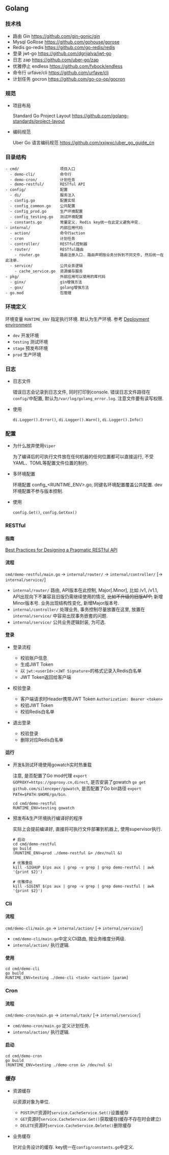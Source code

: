 ## Golang

### 技术栈

- 路由      Gin         https://github.com/gin-gonic/gin
- Mysql     GoRose     https://github.com/gohouse/gorose
- Redis     go-redis   https://github.com/go-redis/redis
- 登录      jwt-go      https://github.com/dgrijalva/jwt-go
- 日志      zap         https://github.com/uber-go/zap
- 优雅停止  endless      https://github.com/fvbock/endless
- 命令行    urfave/cli   https://github.com/urfave/cli
- 计划任务  gocron       https://github.com/go-co-op/gocron


###  规范

- 项目布局  
  
  Standard Go Project Layout  https://github.com/golang-standards/project-layout
  
- 编码规范  
  
  Uber Go 语言编码规范 https://github.com/xxjwxc/uber_go_guide_cn


### 目录结构

```
- cmd/                  项目入口
  - demo-cli/           命令行
  - demo-cron/          计划任务
  - demo-restful/       RESTful API   
- config/               配置
  - di/                 服务注入
  - config.go           配置实现
  - config_common.go    公共配置
  - config_prod.go      生产环境配置
  - config_testing.go   测试环境配置
  - constants.go        常量定义. Redis key统一在此定义避免冲突.
- internal/             内部应用代码
  - action/             命令行action
  - cron                计划任务  
  - controller/         RESTful控制器
  - router/             RESTful路由
    - router.go         路由注册入口. 路由声明按业务分拆到不同文件, 然后统一在此注册.
  - service/            公共业务逻辑
    - cache_service.go  资源缓存服务
- pkg/                  外部应用可以使用的库代码
  - ginx/               gin增强方法
  - gox/                golang增强方法
- go.mod                包管理  
```


### 环境定义

环境变量 `RUNTIME_ENV` 指定执行环境. 默认为生产环境. 参考 <a href="https://en.wikipedia.org/wiki/Deployment_environment" target="_blank">Deployment environment</a>

- `dev`       开发环境
- `testing`   测试环境
- `stage`     预发布环境
- `prod`      生产环境


### 日志

- 日志文件

  错误日志会记录到日志文件, 同时打印到console. 错误日志文件路径在`config/`中配置, 默认为`/var/log/golang_error.log`. 注意文件要有读写权限.

- 使用

  `di.Logger().Error()`, `di.Logger().Warn()`, `di.Logger().Info()`

### 配置

- 为什么放弃使用`Viper`
  
  为了编译后的可执行文件放在任何机器的任何位置都可以直接运行, 不受YAML、TOML等配置文件位置的制约.

- 多环境配置
  
  环境配置 config_<RUNTIME_ENV>.go, 同键名环境配置覆盖公共配置. dev环境配置不参与版本控制.

- 使用

  `config.Get()`, `config.GetXxx()`

### RESTful

#### 指南

<a href="https://www.vinaysahni.com/best-practices-for-a-pragmatic-restful-api" target="_blank">Best Practices for Designing a Pragmatic RESTful API</a>

#### 流程

`cmd/demo-restful/main.go` -> `internal/router/` -> `internal/controller/` [-> `internal/service/`]

- `internal/router/` 路由, API版本在此控制, Major[.Minor], 比如 /v1, /v1.1, API出现向下不兼容且旧版仍需继续使用的情况, ~~比如不升级的旧版APP,~~ 新增Minor版本号. 业务出现结构性变化, 新增Major版本号.
- `internal/controller/` 处理业务, 事务控制尽量放置在这里, 放置在 `internal/service/` 中容易出现事务嵌套的问题.
- `internal/service/` 公共业务逻辑封装, 为可选.
  
#### 登录

- 登录流程

  - 校验账户信息
  - 生成JWT Token
  - 以 `jwt:<userId>:<JWT Signature>`的格式记录入Redis白名单
  - JWT Token返回给客户端

- 校验登录

  - 客户端请求时Header携带JWT Token `Authorization: Bearer <token>`
  - 校验JWT Token
  - 校验Redis白名单
  
- 退出登录
 
  - 校验登录
  - 删除对应Redis白名单

#### 运行

- 开发&测试环境使用gowatch实时热重载

  注意, 是否配置了Go mod代理 `export GOPROXY=https://goproxy.cn,direct`, 是否安装了gowatch `go get github.com/silenceper/gowatch`, 是否配置了Go bin路径 `export PATH=$PATH:$HOME/go/bin`.

  ```
  cd cmd/demo-restful
  RUNTIME_ENV=testing gowatch
  ```

- 预发布&生产环境执行编译好的程序

  实际上会提前编译好, 直接将可执行文件部署到机器上, 使用supervisor执行.

  ```
  # 启动
  cd cmd/demo-restful
  go build  
  (RUNTIME_ENV=prod ./demo-restful &> /dev/null &)

  # 优雅重启
  kill -SIGHUP $(ps aux | grep -v grep | grep demo-restful | awk '{print $2}')

  # 优雅停止
  kill -SIGINT $(ps aux | grep -v grep | grep demo-restful | awk '{print $2}')
  ```


### Cli

#### 流程

`cmd/demo-cli/main.go` -> `internal/action/` [-> `internal/service/`]

- `cmd/demo-cli/main.go`中定义Cli路由, 按业务维度分两级.
- `internal/action/` 执行逻辑.

#### 使用

```
cd cmd/demo-cli
go build
RUNTIME_ENV=testing ./demo-cli <task> <action> [param]
```


### Cron

#### 流程

`cmd/demo-cron/main.go` -> `internal/task/` [-> `internal/service/`]  

 - `cmd/demo-cron/main.go` 定义计划任务.
 - `internal/action/` 执行逻辑.

#### 启动

```
cd cmd/demo-cron
go build
(RUNTIME_ENV=testing ./demo-cron &> /dev/nul &)
```


### 缓存

- 资源缓存

  以资源对象为单位. 

  - `POST`/`PUT`资源时`service.CacheService.Set()`设置缓存
  - `GET`资源时`service.CacheService.Get()`获取缓存(缓存不存在时会建立)
  - `DELETE`资源时`service.CacheService.Delete()`删除缓存

- 业务缓存

  针对业务设计的缓存. key统一在`config/constants.go`中定义.
